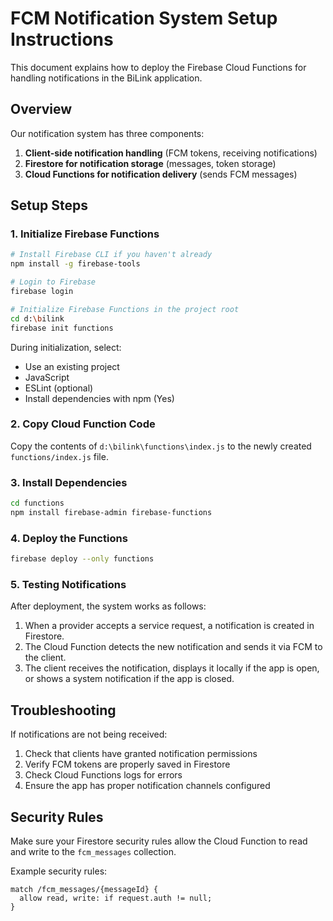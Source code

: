 # FCM Notification System Setup Instructions

This document explains how to deploy the Firebase Cloud Functions for handling notifications in the BiLink application.

## Overview

Our notification system has three components:

1. **Client-side notification handling** (FCM tokens, receiving notifications)
2. **Firestore for notification storage** (messages, token storage)
3. **Cloud Functions for notification delivery** (sends FCM messages)

## Setup Steps

### 1. Initialize Firebase Functions

```bash
# Install Firebase CLI if you haven't already
npm install -g firebase-tools

# Login to Firebase
firebase login

# Initialize Firebase Functions in the project root
cd d:\bilink
firebase init functions
```

During initialization, select:
- Use an existing project
- JavaScript
- ESLint (optional)
- Install dependencies with npm (Yes)

### 2. Copy Cloud Function Code

Copy the contents of `d:\bilink\functions\index.js` to the newly created `functions/index.js` file.

### 3. Install Dependencies

```bash
cd functions
npm install firebase-admin firebase-functions
```

### 4. Deploy the Functions

```bash
firebase deploy --only functions
```

### 5. Testing Notifications

After deployment, the system works as follows:

1. When a provider accepts a service request, a notification is created in Firestore.
2. The Cloud Function detects the new notification and sends it via FCM to the client.
3. The client receives the notification, displays it locally if the app is open, or shows a system notification if the app is closed.

## Troubleshooting

If notifications are not being received:

1. Check that clients have granted notification permissions
2. Verify FCM tokens are properly saved in Firestore
3. Check Cloud Functions logs for errors
4. Ensure the app has proper notification channels configured

## Security Rules

Make sure your Firestore security rules allow the Cloud Function to read and write to the `fcm_messages` collection.

Example security rules:

```
match /fcm_messages/{messageId} {
  allow read, write: if request.auth != null;
}
```
